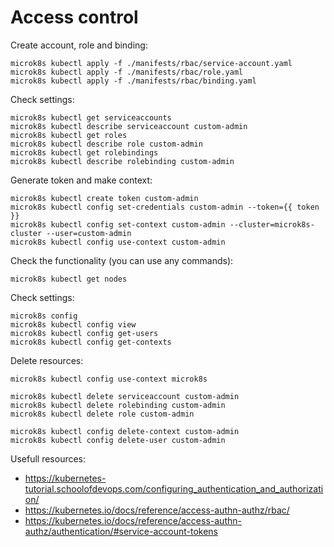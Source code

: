 Access control
==============

Create account, role and binding:

    microk8s kubectl apply -f ./manifests/rbac/service-account.yaml
    microk8s kubectl apply -f ./manifests/rbac/role.yaml
    microk8s kubectl apply -f ./manifests/rbac/binding.yaml

Check settings:

    microk8s kubectl get serviceaccounts
    microk8s kubectl describe serviceaccount custom-admin
    microk8s kubectl get roles
    microk8s kubectl describe role custom-admin
    microk8s kubectl get rolebindings
    microk8s kubectl describe rolebinding custom-admin

Generate token and make context:

    microk8s kubectl create token custom-admin
    microk8s kubectl config set-credentials custom-admin --token={{ token }}
    microk8s kubectl config set-context custom-admin --cluster=microk8s-cluster --user=custom-admin
    microk8s kubectl config use-context custom-admin

Check the functionality (you can use any commands):

    microk8s kubectl get nodes

Check settings:

    microk8s config
    microk8s kubectl config view
    microk8s kubectl config get-users
    microk8s kubectl config get-contexts

Delete resources:

    microk8s kubectl config use-context microk8s

    microk8s kubectl delete serviceaccount custom-admin
    microk8s kubectl delete rolebinding custom-admin
    microk8s kubectl delete role custom-admin

    microk8s kubectl config delete-context custom-admin
    microk8s kubectl config delete-user custom-admin

Usefull resources:

- https://kubernetes-tutorial.schoolofdevops.com/configuring_authentication_and_authorization/
- https://kubernetes.io/docs/reference/access-authn-authz/rbac/
- https://kubernetes.io/docs/reference/access-authn-authz/authentication/#service-account-tokens

